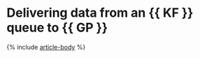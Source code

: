 # Delivering data from an {{ KF }} queue to {{ GP }}

{% include [article-body](../../_tutorials/datatransfer/managed-kafka-to-greenplum.md) %}
